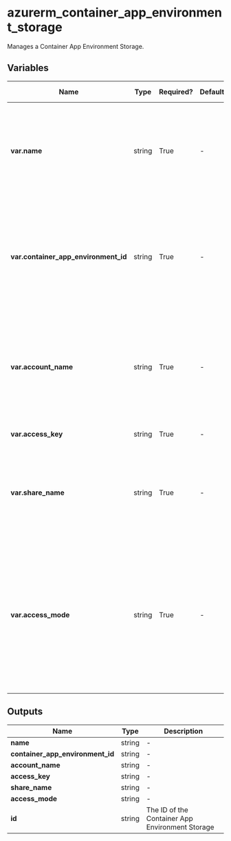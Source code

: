 # azurerm_container_app_environment_storage

Manages a Container App Environment Storage.

## Variables

| Name | Type | Required? | Default  | possible values | Description |
| ---- | ---- | --------- | -------- | ----------- | ----------- |
| **var.name** | string | True | -  |  -  | The name for this Container App Environment Storage. Changing this forces a new resource to be created. | 
| **var.container_app_environment_id** | string | True | -  |  -  | The ID of the Container App Environment to which this storage belongs. Changing this forces a new resource to be created. | 
| **var.account_name** | string | True | -  |  -  | The Azure Storage Account in which the Share to be used is located. Changing this forces a new resource to be created. | 
| **var.access_key** | string | True | -  |  -  | The Storage Account Access Key. | 
| **var.share_name** | string | True | -  |  -  | The name of the Azure Storage Share to use. Changing this forces a new resource to be created. | 
| **var.access_mode** | string | True | -  |  `ReadOnly`, `ReadWrite`  | The access mode to connect this storage to the Container App. Possible values include `ReadOnly` and `ReadWrite`. Changing this forces a new resource to be created. | 



## Outputs

| Name | Type | Description |
| ---- | ---- | --------- | 
| **name** | string  | - | 
| **container_app_environment_id** | string  | - | 
| **account_name** | string  | - | 
| **access_key** | string  | - | 
| **share_name** | string  | - | 
| **access_mode** | string  | - | 
| **id** | string  | The ID of the Container App Environment Storage | 